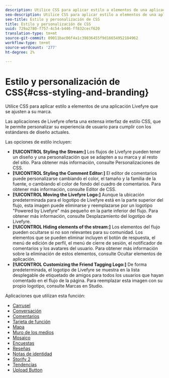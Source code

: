 ```yaml
---
description: Utilice CSS para aplicar estilo a elementos de una aplicación Livefyre que se ajusten a su marca.
seo-description: Utilice CSS para aplicar estilo a elementos de una aplicación Livefyre que se ajusten a su marca.
seo-title: Estilo y personalización de CSS
title: Estilo y personalización de CSS
uuid: 729a2780-f757-4c54-b446-ff832cecf620
translation-type: tm+mt
source-git-commit: 09011bac06f4a1c39836455f9d16654952184962
workflow-type: tm+mt
source-wordcount: '277'
ht-degree: 2%

---
```



# Estilo y personalización de CSS{#css-styling-and-branding}

Utilice CSS para aplicar estilo a elementos de una aplicación Livefyre que se ajusten a su marca.

Las aplicaciones de Livefyre oferta una extensa interfaz de estilo CSS, que le permite personalizar su experiencia de usuario para cumplir con los estándares de diseño actuales.

Las opciones de estilo incluyen:

* **[!UICONTROL Styling the Stream:]** Los flujos de Livefyre pueden tener un diseño y una personalización que se adapten a su marca y al resto del sitio. Para obtener más información, consulte Personalizaciones de CSS.
* **[!UICONTROL Styling the Comment Editor:]** El editor de comentarios puede personalizarse cambiando el color, el tamaño y la familia de la fuente, o cambiando el color de fondo del cuadro de comentarios. Para obtener más información, consulte Editor de CSS.
* **[!UICONTROL Moving the Livefyre Logo:]** Aunque la ubicación predeterminada para el logotipo de Livefyre está en la parte superior del flujo, esta imagen puede eliminarse y reemplazarse por un logotipo &quot;Powered by Livefyre&quot; más pequeño en la parte inferior del flujo. Para obtener más información, consulte Desplazamiento del logotipo de Livefyre.
* **[!UICONTROL Hiding elements of the stream:]** Los elementos del flujo pueden ocultarse si no son relevantes para su comunidad. Los elementos que se pueden eliminar incluyen el botón de respuesta, el menú de edición de perfil, el menú de cierre de sesión, el notificador de comentarios y los avatares del usuario. Para obtener más información sobre la eliminación de estos elementos, consulte Ocultar elementos de aplicación.
* **[!UICONTROL Customizing the Friend Tagging Logo:]** De forma predeterminada, el logotipo de Livefyre se muestra en la lista desplegable de etiquetado de amigos para todos los usuarios que hayan comentado en el flujo de la página. Para reemplazar esta imagen con su propio logotipo, consulte Marcas en Studio.

Aplicaciones que utilizan esta función:

* [Carrusel](/help/using/c-about-apps/c-carousel-app/c-carousel-app.md#c_carousel_app)
* [Conversación](/help/using/c-about-apps/c-chat-app/c-chat-app.md#c_chat_app)
* [Comentarios](/help/using/c-about-apps/c-comments/c-comments.md)
* [Tarjeta de función](/help/using/c-about-apps/c-feature-card-app/c-feature-card-app.md#c_feature_card_app)
* [Mapa](/help/using/c-about-apps/c-map-app/c-map-app.md#c_map_app)
* [Muro de los medios](/help/using/c-about-apps/c-media-wall-app/c-media-wall-app.md#c_media_wall_app)
* [Mosaico](/help/using/c-about-apps/c-mosaic-app/c-mosaic-app.md#c_mosaic_app)
* [Encuestas](/help/using/c-about-apps/c-polls-app/c-polls-app.md#c_polls_app)
* [Reseñas](/help/using/c-about-apps/c-reviews-app/c-reviews-app.md#c_reviews_app)
* [Notas de identidad](/help/using/c-about-apps/c-sidenotes-app/c-sidenotes-app.md#c_sidenotes_app)
* [Storify 2](/help/using/c-about-apps/c-storify2/c-storify2.md#c_storify2)
* [Tendencias](/help/using/c-about-apps/c-trending-app/c-trending-app.md#c_trending_app)
* [Upload Button](/help/using/c-about-apps/c-upload-button-app/c-upload-button-app.md#c_upload_button_app)

